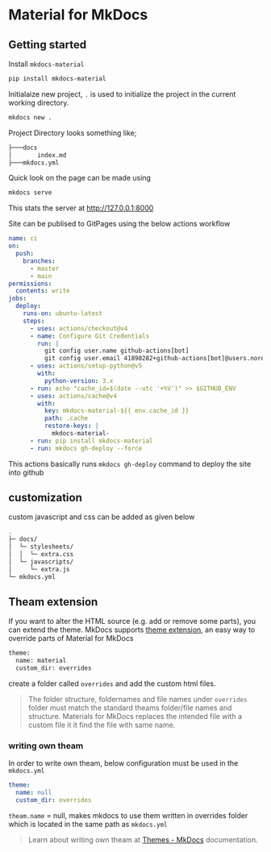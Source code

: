 # Material for MkDocs

## Getting started

Install `mkdocs-material`

```bash
pip install mkdocs-material
```

Initialaize new project, `.` is used to initialize the project in the current working directory.

```bash
mkdocs new .
```

Project Directory looks something like;

```bash
├───docs
│       index.md 
├───mkdocs.yml
```

Quick look on the page can be made using

```bash
mkdocs serve
```

This stats the server at http://127.0.0.1:8000



Site can be publised to GitPages using the below actions workflow

```yml
name: ci 
on:
  push:
    branches:
      - master 
      - main
permissions:
  contents: write
jobs:
  deploy:
    runs-on: ubuntu-latest
    steps:
      - uses: actions/checkout@v4
      - name: Configure Git Credentials
        run: |
          git config user.name github-actions[bot]
          git config user.email 41898282+github-actions[bot]@users.noreply.github.com
      - uses: actions/setup-python@v5
        with:
          python-version: 3.x
      - run: echo "cache_id=$(date --utc '+%V')" >> $GITHUB_ENV 
      - uses: actions/cache@v4
        with:
          key: mkdocs-material-${{ env.cache_id }}
          path: .cache 
          restore-keys: |
            mkdocs-material-
      - run: pip install mkdocs-material 
      - run: mkdocs gh-deploy --force
```

This actions basically runs `mkdocs gh-deploy` command to deploy the site into github



## customization

custom javascript and css can be added as given below

```bash
.
├─ docs/
│  └─ stylesheets/
│  │  └─ extra.css 
│  └─ javascripts/
│     └─ extra.js
└─ mkdocs.yml
```

## Theam extension

If you want to alter the HTML source (e.g. add or remove some parts), you can extend the theme. MkDocs supports [theme extension](https://www.mkdocs.org/user-guide/customizing-your-theme/#using-the-theme-custom_dir), an easy way to override parts of Material for MkDocs

```bash
theme:
  name: material
  custom_dir: overrides
```

create a folder called `overrides` and add the custom html files.

> The folder structure, foldernames and file names under `overrides` folder must match the standard theams folder/file names and structure. Materials for MkDocs replaces the intended file with a custom file it it find the file with same name.



### writing own theam

In order to write own theam, below configuration must be used in the `mkdocs.yml`

```yml
theme:
  name: null
  custom_dir: overrides
```

`theam.name` = null, makes mkdocs to use them written in overrides folder which is located in the same path as `mkdocs.yml`



> Learn about writing own theam at [Themes - MkDocs](https://www.mkdocs.org/dev-guide/themes/) documentation.




